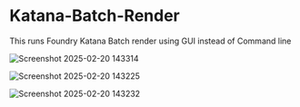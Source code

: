# Katana-Batch-Render
This runs Foundry Katana Batch render using GUI instead of Command line 

![Screenshot 2025-02-20 143314](https://github.com/user-attachments/assets/8ba6d9c5-aaca-4257-892a-379df77b16ca)



![Screenshot 2025-02-20 143225](https://github.com/user-attachments/assets/30cb1e2a-dbcd-41e5-ab0f-f1f437863b58)




![Screenshot 2025-02-20 143232](https://github.com/user-attachments/assets/18cd072e-944d-42ee-a864-cfc40b8cd2a9)
